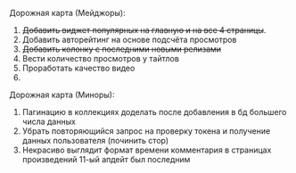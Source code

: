Дорожная карта (Мейджоры):
1. ~~Добавить виджет популярных на главную и на все 4
страницы~~.
2. Добавить авторейтинг на основе подсчёта просмотров
3. ~~Добавить колонку с последними новыми релизами~~
4. Вести количество просмотров у тайтлов
5. Проработать качество видео
6. 
Дорожная карта (Миноры):
1. Пагинацию в коллекциях доделать после добавления
в бд большего числа данных
2. Убрать повторяющийся запрос на проверку токена и получение данных
пользователя (починить стор)
3. Некрасиво выглядит формат времени комментария в страницах
произведений
11-ый апдейт был последним